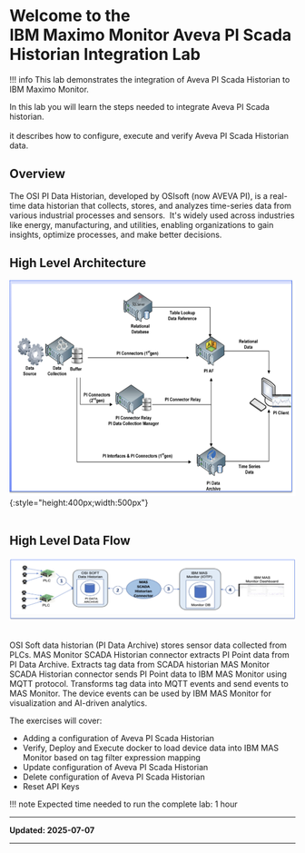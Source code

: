 # Welcome to the </br>IBM Maximo Monitor Aveva PI Scada Historian Integration Lab

!!! info
    This lab demonstrates the integration of Aveva PI Scada Historian to IBM Maximo Monitor.

In this lab you will learn the steps needed to integrate Aveva PI Scada historian. </br></br>
it describes how to configure, execute and verify Aveva PI Scada Historian data.

## Overview

The OSI PI Data Historian, developed by OSIsoft (now AVEVA PI), is a real-time data historian that collects, stores, and analyzes time-series data from various industrial processes and sensors. 
It's widely used across industries like energy, manufacturing, and utilities, enabling organizations to gain insights, optimize processes, and make better decisions.

## High Level Architecture

![Architecture](img/high_level_architecture.png){:style="height:400px;width:500px"}</br></br>

## High Level Data Flow

![Architecture](img/high_level_data_flow.png)</br></br>

OSI Soft data historian (PI Data Archive) stores sensor data collected from PLCs.
MAS Monitor SCADA Historian connector extracts PI Point data from PI Data Archive. Extracts tag data from SCADA historian
MAS Monitor SCADA Historian connector sends PI Point data to IBM MAS Monitor using MQTT protocol.
Transforms tag data into MQTT events and send events to MAS Monitor. The device events can be used by IBM MAS Monitor for visualization and AI-driven analytics.

The exercises will cover:

* Adding a configuration of Aveva PI Scada Historian
* Verify, Deploy and Execute docker to load device data into IBM MAS Monitor based on tag filter expression mapping
* Update configuration of Aveva PI Scada Historian
* Delete configuration of Aveva PI Scada Historian
* Reset API Keys

!!! note
    Expected time needed to run the complete lab: 1 hour

---

**Updated: 2025-07-07**

---